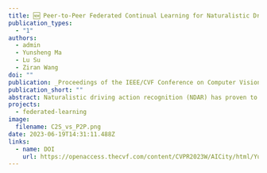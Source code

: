 ```yaml
---
title: 🆕 Peer-to-Peer Federated Continual Learning for Naturalistic Driving Action Recognition
publication_types:
  - "1"
authors:
  - admin
  - Yunsheng Ma
  - Lu Su
  - Ziran Wang
doi: ""
publication: _Proceedings of the IEEE/CVF Conference on Computer Vision and Pattern Recognition (CVPR) Workshops_, 2023
publication_short: ""
abstract: Naturalistic driving action recognition (NDAR) has proven to be an effective method for detecting driver distraction and reducing the risk of traffic accidents. However, the intrusive design of in-cabin cameras raises concerns about driver privacy. To address this issue, we propose a novel peer-to-peer (P2P) federated learning (FL) framework with continual learning, namely FedPC, which ensures privacy and enhances learning efficiency while reducing communication, computational, and storage overheads. Our framework focuses on addressing the clients' objectives within a serverless FL framework, with the goal of delivering personalized and accurate NDAR models. We demonstrate and evaluate the performance of FedPC on two real-world NDAR datasets, including the State Farm Distracted Driver Detection and Track 3 NDAR dataset in the 2023 AICity Challenge. The results of our experiments highlight the strong competitiveness of FedPC compared to the conventional client-to-server (C2S) FLs in terms of performance, knowledge dissemination rate, and compatibility with new clients. 
projects:
  - federated-learning
image:
  filename: C2S_vs_P2P.png
date: 2023-06-19T14:31:11.488Z
links:
  - name: DOI
    url: https://openaccess.thecvf.com/content/CVPR2023W/AICity/html/Yuan_Peer-to-Peer_Federated_Continual_Learning_for_Naturalistic_Driving_Action_Recognition_CVPRW_2023_paper.html
---
```

